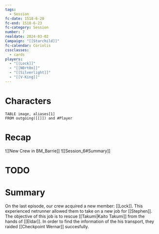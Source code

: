 ```yaml
---
tags:
  - Session
fc-date: 1518-6-20
fc-end: 1518-6-23
fc-category: Session
number: 7
realdate: 2024-03-02
Campaign: "[[Starchild]]"
fc-calendar: Coriolis
cssclasses:
  - cards
players:
  - "[[Lock]]"
  - "[[N0rt0n]]"
  - "[[Silverlight]]"
  - "[[V-King]]"
---
```

# Characters
```dataview
TABLE image, aliases[1]
FROM outgoing([[]]) and #Player
```
# Recap
![[New Crew in BM_Barrie]]
![[Session_6#Summary]]
# TODO


# Summary
On the last episode, our crew acquired a new member: [[Lock]]. This experienced netrunner allowed them to take on a new job for [[Stephen]]. The objective of this job is to rescue [[Takumi|Kaito Takumi]] from the hands of [[Eldar]]. In order to find the information of the his transport, they raided [[Checkpoint Wernar]] succesfully.
